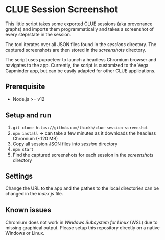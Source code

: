 # CLUE Session Screenshot

This little script takes some exported CLUE sessions (aka provenance graphs) and imports them programmatically
and takes a screenshot of every step/state in the session.

The tool iterates over all JSON files found in the *sessions* directory.
The captured screenshots are then stored in the *screenshots* directory.

The script uses puppeteer to launch a headless Chromium browser and navigates to the app. Currently, the script is
customized to the Vega Gapminder app, but can be easily adapted for other CLUE applications.

## Prerequisite

* Node.js >= v12

## Setup and run

1. `git clone https://github.com/thinkh/clue-session-screenshot`
2. `npm install` -> can take a few minutes as it downloads the headless Chromium (~120 MB)
3. Copy all session JSON files into *session* directory
4. `npm start`
5. Find the captured screenshots for each session in the *screenshots* directory

## Settings

Change the URL to the app and the pathes to the local directories can be changed in the *index.js* file.

## Known issues

Chromium does not work in *Windows Subsystem for Linux* (WSL) due to missing graphical output.
Please setup this repository directly on a native Windows or Linux.
